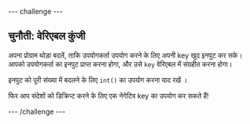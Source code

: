 --- challenge ---

## चुनौती: वेरिएबल कुंजी

अपना प्रोग्राम थोड़ा बदलें, ताकि उपयोगकर्ता उपयोग करने के लिए अपनी key खुद इनपुट कर सके। आपको उपयोगकर्ता का इनपुट प्राप्त करना होगा, और उसे `key` वेरिएबल में संग्रहीत करना होगा।

इनपुट को पूरी संख्या में बदलने के लिए `int()` का उपयोग करना याद रखें ।

फिर आप संदेशों को डिक्रिप्ट करने के लिए एक नेगेटिव key का उपयोग कर सकते हैं!

--- /challenge ---